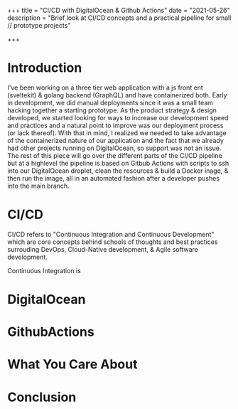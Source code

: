 +++
title = "CI/CD with DigitalOcean & Github Actions"
date = "2021-05-26"
description = "Brief look at CI/CD concepts and a practical pipeline for small // prototype projects"

+++

# Introduction
I've been working on a three tier web application with a js front ent (sveltekit) & golang backend (GraphQL) and have containerized both. Early in development, we did manual deployments since it was a small team hacking together a starting prototype. As the product strategy & design developed, we started looking for ways to increase our development speed and practices and a natural point to improve was our deployment process (or lack thereof). With that in mind, I realized we needed to take advantage of the containerized nature of our application and the fact that we already had other projects running on DigitalOcean, so support was not an issue. The rest of this piece will go over the different parts of the CI/CD pipeline but at a highlevel the pipeline is based on Gitbub Actions with scripts to ssh into our DigitalOcean droplet, clean the resources & build a Docker inage, & then run the image, all in an automated fashion after a developer pushes into the main branch.

# CI/CD
CI/CD refers to "Continuous Integration and Continuous Development" which are core concepts behind schools of thoughts and best practices surrouding DevOps, Cloud-Native development, & Agile software development. 

Continuous Integration is 

# DigitalOcean

# GithubActions

# What You Care About

# Conclusion

